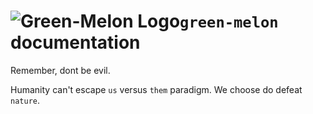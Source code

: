 

# ![Green-Melon Logo](assets/favicon.ico)`green-melon` documentation

Remember, dont be evil.

Humanity can't escape `us` versus `them` paradigm. We choose do defeat `nature`.